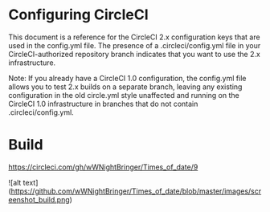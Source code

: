 # Configuring CircleCI
This document is a reference for the CircleCI 2.x configuration keys that are used in the config.yml file.
The presence of a .circleci/config.yml file in your CircleCI-authorized repository 
branch indicates that you want to use the 2.x infrastructure.

Note: If you already have a CircleCI 1.0 configuration, the config.yml file allows you to test 2.x builds on a separate branch,
leaving any existing configuration in the old circle.yml style unaffected and running on the CircleCI 1.0
infrastructure in branches that do not contain .circleci/config.yml.

# Build
https://circleci.com/gh/wWNightBringer/Times_of_date/9

![alt text] (https://github.com/wWNightBringer/Times_of_date/blob/master/images/screenshot_build.png)
